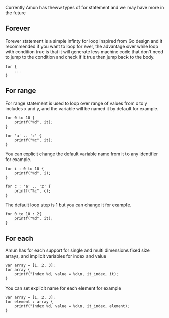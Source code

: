 Currently Amun has theww types of for statement and we may have more in the future

## Forever

Forever statement is a simple infinty for loop inspired from Go design and it recommended
if you want to loop for ever, the advantage over while loop with condition true is that it will 
generate less machine code that don't need to jump to the condition and check if it true then jump
back to the body.

```
for {
    ...
}
```

## For range

For range statement is used to loop over range of values from x to y includes x and y, 
and the variable will be named it by default for example.

```
for 0 to 10 {
    printf("%d", it);
}
```

```
for 'a' .. 'z' {
    printf("%c", it);
}
```

You can explicit change the default variable name from it to any identifier for example.

```
for i : 0 to 10 {
    printf("%d", i);
}
```

```
for c : 'a' .. 'z' {
    printf("%c", c);
}
```

The default loop step is 1 but you can change it for example.

```
for 0 to 10 : 2{
    printf("%d", it);
}
```

## For each

Amun has for each support for single and multi dimensions fixed size arrays, and implicit variables for index and value

```
var array = [1, 2, 3];
for array {
    printf("Index %d, value = %d\n, it_index, it);
}
```

You can set explicit name for each element for example

```
var array = [1, 2, 3];
for element : array {
    printf("Index %d, value = %d\n, it_index, element);
}
```